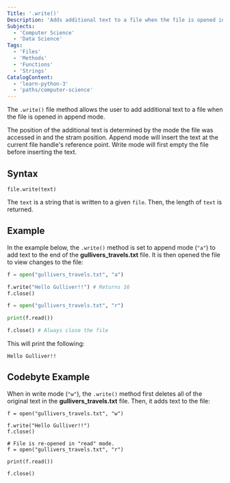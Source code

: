 ```yaml
---
Title: '.write()'
Description: 'Adds additional text to a file when the file is opened in append mode.'
Subjects:
  - 'Computer Science'
  - 'Data Science'
Tags:
  - 'Files'
  - 'Methods'
  - 'Functions'
  - 'Strings'
CatalogContent:
  - 'learn-python-3'
  - 'paths/computer-science'
---
```


The `.write()` file method allows the user to add additional text to a file when the file is opened in append mode.

The position of the additional text is determined by the mode the file was accessed in and the stram position. Append mode will insert the text at the current file handle's reference point. Write mode will first empty the file before inserting the text.

## Syntax

```pseudo
file.write(text)
```

The `text` is a string that is written to a given `file`. Then, the length of `text` is returned.

## Example

In the example below, the `.write()` method is set to append mode (`"a"`) to add text to the end of the **gullivers_travels.txt** file. It is then opened the file to view changes to the file:

```py
f = open("gullivers_travels.txt", "a")

f.write("Hello Gulliver!!") # Returns 16
f.close()

f = open("gullivers_travels.txt", "r")

print(f.read())

f.close() # Always close the file
```

This will print the following:

```shell
Hello Gulliver!!
```

## Codebyte Example

When in write mode (`"w"`), the `.write()` method first deletes all of the original text in the **gullivers_travels.txt** file. Then, it adds text to the file:

```codebyte/python
f = open("gullivers_travels.txt", "w")

f.write("Hello Gulliver!!")
f.close()

# File is re-opened in "read" mode.
f = open("gullivers_travels.txt", "r")

print(f.read())

f.close()
```
